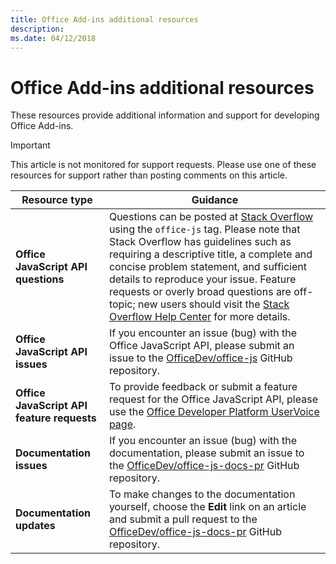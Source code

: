 ```yaml
---
title: Office Add-ins additional resources
description: 
ms.date: 04/12/2018
---
```


# Office Add-ins additional resources

These resources provide additional information and support for developing Office Add-ins.

> [!IMPORTANT]
> This article is not monitored for support requests. Please use one of these resources for support rather than posting comments on this article. 

|**Resource type**                    | **Guidance**                                                
|----------------------------|---------------------------------
|**Office JavaScript API questions** | Questions can be posted at [Stack Overflow](https://stackoverflow.com/questions/tagged/office-js) using the `office-js` tag. Please note that Stack Overflow has guidelines such as requiring a descriptive title, a complete and concise problem statement, and sufficient details to reproduce your issue. Feature requests or overly broad questions are off-topic; new users should visit the [Stack Overflow Help Center](https://stackoverflow.com/help/how-to-ask) for more details.
|**Office JavaScript API issues**| If you encounter an issue (bug) with the Office JavaScript API, please submit an issue to the <a href="https://github.com/officedev/office-js/issues" target="_blank">OfficeDev/office-js</a> GitHub repository.
|**Office JavaScript API feature requests**| To provide feedback or submit a feature request for the Office JavaScript API, please use the <a href="https://officespdev.uservoice.com/" target="_blank">Office Developer Platform UserVoice page</a>.
|**Documentation issues**| If you encounter an issue (bug) with the documentation, please submit an issue to the <a href="https://github.com/officedev/office-js-docs-pr/issues" target="_blank">OfficeDev/office-js-docs-pr</a> GitHub repository.
|**Documentation updates**| To make changes to the documentation yourself, choose the **Edit** link on an article and submit a pull request to the <a href="https://github.com/officedev/office-js-docs-pr" target="_blank">OfficeDev/office-js-docs-pr</a> GitHub repository.
